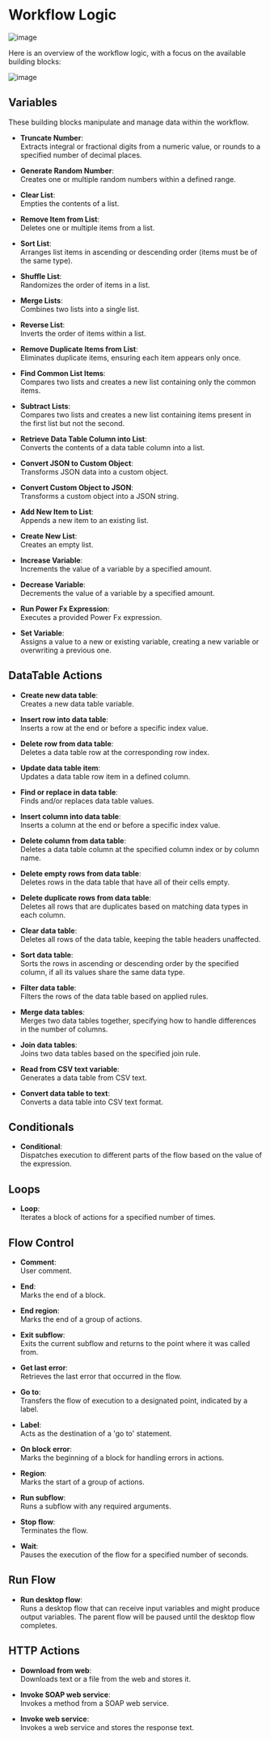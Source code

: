 # Workflow Logic
 ![image](https://github.com/user-attachments/assets/f9b58447-4863-4ebc-b10f-eb4b71fd7fa4)


Here is an overview of the workflow logic, with a focus on the available building blocks:

  ![image](https://github.com/user-attachments/assets/8706c36e-f822-48be-9ae5-71a50cb4f536)


## Variables

These building blocks manipulate and manage data within the workflow.

- **Truncate Number**:  
  Extracts integral or fractional digits from a numeric value, or rounds to a specified number of decimal places.

- **Generate Random Number**:  
  Creates one or multiple random numbers within a defined range.

- **Clear List**:  
  Empties the contents of a list.

- **Remove Item from List**:  
  Deletes one or multiple items from a list.

- **Sort List**:  
  Arranges list items in ascending or descending order (items must be of the same type).

- **Shuffle List**:  
  Randomizes the order of items in a list.

- **Merge Lists**:  
  Combines two lists into a single list.

- **Reverse List**:  
  Inverts the order of items within a list.

- **Remove Duplicate Items from List**:  
  Eliminates duplicate items, ensuring each item appears only once.

- **Find Common List Items**:  
  Compares two lists and creates a new list containing only the common items.

- **Subtract Lists**:  
  Compares two lists and creates a new list containing items present in the first list but not the second.

- **Retrieve Data Table Column into List**:  
  Converts the contents of a data table column into a list.

- **Convert JSON to Custom Object**:  
  Transforms JSON data into a custom object.

- **Convert Custom Object to JSON**:  
  Transforms a custom object into a JSON string.

- **Add New Item to List**:  
  Appends a new item to an existing list.

- **Create New List**:  
  Creates an empty list.

- **Increase Variable**:  
  Increments the value of a variable by a specified amount.

- **Decrease Variable**:  
  Decrements the value of a variable by a specified amount.

- **Run Power Fx Expression**:  
  Executes a provided Power Fx expression.

- **Set Variable**:  
  Assigns a value to a new or existing variable, creating a new variable or overwriting a previous one.

## DataTable Actions

- **Create new data table**:  
  Creates a new data table variable.

- **Insert row into data table**:  
  Inserts a row at the end or before a specific index value.

- **Delete row from data table**:  
  Deletes a data table row at the corresponding row index.

- **Update data table item**:  
  Updates a data table row item in a defined column.

- **Find or replace in data table**:  
  Finds and/or replaces data table values.

- **Insert column into data table**:  
  Inserts a column at the end or before a specific index value.

- **Delete column from data table**:  
  Deletes a data table column at the specified column index or by column name.

- **Delete empty rows from data table**:  
  Deletes rows in the data table that have all of their cells empty.

- **Delete duplicate rows from data table**:  
  Deletes all rows that are duplicates based on matching data types in each column.

- **Clear data table**:  
  Deletes all rows of the data table, keeping the table headers unaffected.

- **Sort data table**:  
  Sorts the rows in ascending or descending order by the specified column, if all its values share the same data type.

- **Filter data table**:  
  Filters the rows of the data table based on applied rules.

- **Merge data tables**:  
  Merges two data tables together, specifying how to handle differences in the number of columns.

- **Join data tables**:  
  Joins two data tables based on the specified join rule.

- **Read from CSV text variable**:  
  Generates a data table from CSV text.

- **Convert data table to text**:  
  Converts a data table into CSV text format.

## Conditionals

- **Conditional**:  
  Dispatches execution to different parts of the flow based on the value of the expression.

## Loops

- **Loop**:  
  Iterates a block of actions for a specified number of times.

## Flow Control

- **Comment**:  
  User comment.

- **End**:  
  Marks the end of a block.

- **End region**:  
  Marks the end of a group of actions.

- **Exit subflow**:  
  Exits the current subflow and returns to the point where it was called from.

- **Get last error**:  
  Retrieves the last error that occurred in the flow.

- **Go to**:  
  Transfers the flow of execution to a designated point, indicated by a label.

- **Label**:  
  Acts as the destination of a 'go to' statement.

- **On block error**:  
  Marks the beginning of a block for handling errors in actions.

- **Region**:  
  Marks the start of a group of actions.

- **Run subflow**:  
  Runs a subflow with any required arguments.

- **Stop flow**:  
  Terminates the flow.

- **Wait**:  
  Pauses the execution of the flow for a specified number of seconds.

## Run Flow

- **Run desktop flow**:  
  Runs a desktop flow that can receive input variables and might produce output variables. The parent flow will be paused until the desktop flow completes.

## HTTP Actions

- **Download from web**:  
  Downloads text or a file from the web and stores it.

- **Invoke SOAP web service**:  
  Invokes a method from a SOAP web service.

- **Invoke web service**:  
  Invokes a web service and stores the response text.

